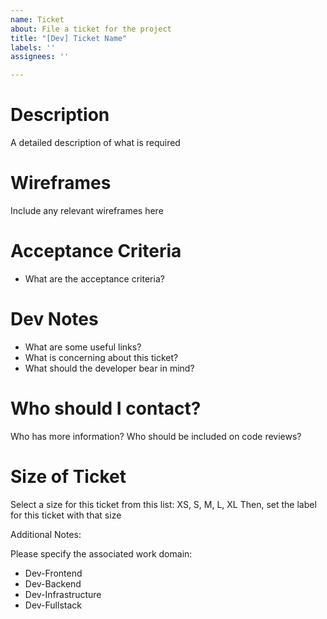 ```yaml
---
name: Ticket
about: File a ticket for the project
title: "[Dev] Ticket Name"
labels: ''
assignees: ''

---
```


# Description

A detailed description of what is required

# Wireframes

Include any relevant wireframes here

# Acceptance Criteria

- What are the acceptance criteria?

# Dev Notes

- What are some useful links?
- What is concerning about this ticket?
- What should the developer bear in mind?

# Who should I contact?

Who has more information? Who should be included on code reviews?

# Size of Ticket

Select a size for this ticket from this list: XS, S, M, L, XL
Then, set the label for this ticket with that size

Additional Notes: 

Please specify the associated work domain:
- Dev-Frontend
- Dev-Backend
- Dev-Infrastructure
- Dev-Fullstack
